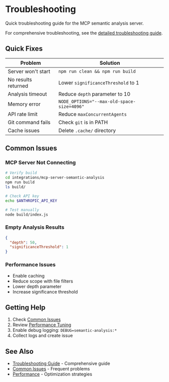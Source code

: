 # Troubleshooting

Quick troubleshooting guide for the MCP semantic analysis server.

For comprehensive troubleshooting, see the [detailed troubleshooting guide](troubleshooting/README.md).

## Quick Fixes

| Problem | Solution |
|---------|----------|
| Server won't start | `npm run clean && npm run build` |
| No results returned | Lower `significanceThreshold` to 1 |
| Analysis timeout | Reduce `depth` parameter to 10 |
| Memory error | `NODE_OPTIONS="--max-old-space-size=4096"` |
| API rate limit | Reduce `maxConcurrentAgents` |
| Git command fails | Check `git` is in PATH |
| Cache issues | Delete `.cache/` directory |

## Common Issues

### MCP Server Not Connecting
```bash
# Verify build
cd integrations/mcp-server-semantic-analysis
npm run build
ls build/

# Check API key
echo $ANTHROPIC_API_KEY

# Test manually
node build/index.js
```

### Empty Analysis Results
```json
{
  "depth": 50,
  "significanceThreshold": 1
}
```

### Performance Issues
- Enable caching
- Reduce scope with file filters
- Lower depth parameter
- Increase significance threshold

## Getting Help

1. Check [Common Issues](troubleshooting/common-issues.md)
2. Review [Performance Tuning](troubleshooting/performance.md)
3. Enable debug logging: `DEBUG=semantic-analysis:*`
4. Collect logs and create issue

## See Also

- [Troubleshooting Guide](troubleshooting/README.md) - Comprehensive guide
- [Common Issues](troubleshooting/common-issues.md) - Frequent problems
- [Performance](troubleshooting/performance.md) - Optimization strategies
